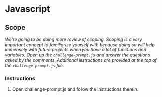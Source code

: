 # Javascript

## Scope

_We're going to be doing more review of scoping. Scoping is a very important concept to familiarize yourself with because doing so will help immensely with future projects when you have a lot of functions and variables. Open up the `challenge-prompt.js` and answer the questions asked by the comments. Additional instructions are provided at the top of the `challenge-prompt.js` file._

### Instructions

1. Open challenge-prompt.js and follow the instructions therein.